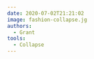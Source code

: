 ```yaml
---
date: 2020-07-02T21:21:02
image: fashion-collapse.jg
authors:
  - Grant
tools:
  - Collapse
---
```


